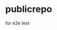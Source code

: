 # publicrepo
for e2e test






























































































































































































































































































































































































































































































































































































































































































































































































































































































































































































































































































































































































































































































































































































































































































































































































































































